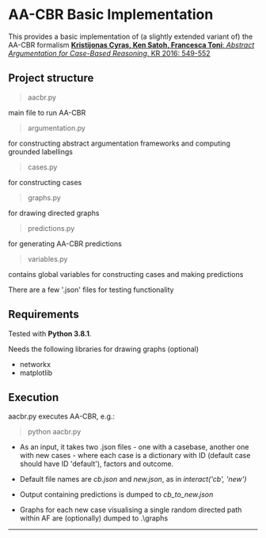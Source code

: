 # AA-CBR Basic Implementation

This provides a basic implementation of (a slightly extended variant of) the AA-CBR formalism [**Kristijonas Cyras, Ken Satoh, Francesca Toni**: *Abstract Argumentation for Case-Based Reasoning*. KR 2016: 549-552](https://dl.acm.org/doi/10.5555/3032027.3032100)

## Project structure

> aacbr.py 

main file to run AA-CBR

> argumentation.py

for constructing abstract argumentation frameworks and computing grounded labellings

> cases.py

for constructing cases

> graphs.py

for drawing directed graphs

> predictions.py 

for generating AA-CBR predictions

> variables.py

contains global variables for constructing cases and making predictions

There are a few '.json' files for testing functionality

## Requirements

Tested with **Python 3.8.1**. 

Needs the following libraries for drawing graphs (optional)
- networkx
- matplotlib

## Execution

aacbr.py executes AA-CBR, e.g.:

> python aacbr.py

- As an input, it takes two .json files - one with a casebase, another one with new cases - where each case is a dictionary with ID (default case should have ID 'default'), factors and outcome.

- Default file names are *cb.json* and *new.json*, as in *interact('cb', 'new')*

- Output containing predictions is dumped to *cb_to_new.json*

- Graphs for each new case visualising a single random directed path within AF are (optionally) dumped to .\graphs

***

